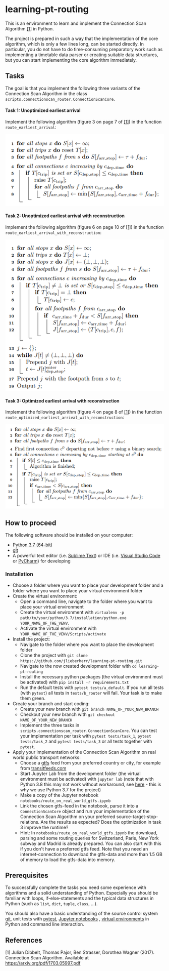 # learning-pt-routing
This is an environment to learn and implement the Connection Scan Algorithm [[1]](#1) in Python.

The project is prepared in such a way that the implementation of the core algorithm, 
which is only a few lines long, can be started directly.
In particular, you do not have to do time-consuming preparatory work such 
as implementing a timetable data parser or creating suitable data structures, 
but you can start implementing the core algorithm immediately.

## Tasks

The goal is that you implement the following three variants of the 
Connection Scan Algorithm in the class ```scripts.connectionscan_router.ConnectionScanCore```.

#### Task 1: Unoptimized earliest arrival
Implement the following algorithm (figure 3 on page 7 of [[1]](#1)) in the function ```route_earliest_arrival```:

![image](docs/pseudocode_unoptimized_earliest_arrival.PNG)

#### Task 2: Unoptimized earliest arrival with reconstruction
Implement the following algorithm (figure 6 on page 10 of [[1]](#1)) in the function ```route_earliest_arrival_with_reconstruction```:

![image](docs/pseudocode_unoptimized_earliest_arrival_with_reconstruction.PNG)

#### Task 3: Optimized earliest arrival with reconstruction
Implement the following algorithm (figure 4 on page 8 of [[1]](#1)) in the function ```route_optimized_earliest_arrival_with_reconstruction```:

![image](docs/pseudocode_optimized_earliest_arrival_with_reconstruction.PNG)


## How to proceed
The following software should be installed on your computer:
- [Python 3.7 (64-bit)](https://www.python.org/downloads/release/python-376/) 
- [git](https://git-scm.com/downloads)
- A powerful text editor (i.e. [Sublime Text](https://www.sublimetext.com/])) or 
IDE (i.e. [Visual Studio Code](https://code.visualstudio.com/) or 
[PyCharm](https://www.jetbrains.com/de-de/pycharm/)) for developing

### Installation
* Choose a folder where you want to place your development folder 
and a folder where you want to place your virtual environment folder 
* Create the virtual environment:
   - Open a command line, navigate to the folder where you want to place your virtual environment
   - Create the virtual environment with ```virtualenv -p path/to/your/python/3.7/installation/python.exe YOUR_NAME_OF_THE_VENV```.
   - Activate the virtual environment with ```YOUR_NAME_OF_THE_VENV/Scripts/activate```
* Install the project:
   - Navigate to the folder where you want to place the development folder
   - Clone the project with ```git clone https://github.com/jlieberherr/learning-pt-routing.git```
   - Navigate to the now created development folder with ```cd learning-pt-routing```
   - Install the necessary python packages 
(the virtual environment must be activated) with ```pip install -r requirements.txt```
   - Run the default tests with ```pytest tests/a_default```. 
   If you run all tests (with ```pytest```) all tests in ```tests/b_router``` will fail. Your task is to make them green.
* Create your branch and start coding:
   - Create your new branch with ```git branch NAME_OF_YOUR_NEW_BRANCH```
   - Checkout your new branch with ```git checkout NAME_OF_YOUR_NEW_BRANCH```
   - Implement the three tasks in ```scripts.connectionscan_router.ConnectionScanCore```. 
   You can test your implementation per task with ```pytest tests/task_1```, ```pytest tests/task_2``` and
    ```pytest tests/task_3``` or all tests together with ```pytest```.
* Apply your implementation of the Connection Scan Algorithm on real world public transport networks:
   - Choose a [gtfs](https://developers.google.com/transit/gtfs/reference) feed from your preferred country or city, 
   for example from [transitfeeds.com](https://transitfeeds.com/)
   - Start Jupyter Lab from the development folder (the virtual environment must be activated) with ```jupyter lab``` 
   (note that with Python 3.8 this may not work without workaround, 
   see [here](https://github.com/jupyter/notebook/issues/4613) - 
   this is why we use Python 3.7 for the project)
   - Make a copy of the Jupyter notebook ```notebooks/route_on_real_world_gtfs.ipynb```
   - Link the chosen gtfs-feed in the notebook, parse it into a ```ConnectionScanCore``` object
   and run your implementation of the Connection Scan Algorithm on your preferred source-target-stop-relations. Are
   the results as expected? Does the optimization in task 3 improve the runtime?
   - Hint: In ```notebooks/route_on_real_world_gtfs.ipynb``` the download, parsing and some routing queries for 
   Switzerland, Paris, New York subway and Madrid is already prepared. You can also start with this if you don't have a 
   preferred gtfs feed. Note that you need an internet-connection to download the gtfs-data and more than 1.5 GB of 
   memory to load the gtfs-data into memory.


## Prerequisites
To successfully complete the tasks you need some experience with algorithms and a solid 
understanding of Python. Especially you should be familiar with loops, 
if-else-statements and the typical data structures in Python (such as ```list```, ```dict```, ```tuple```, 
```class```, ...).

You should also have a basic understanding of the source control system [git](https://git-scm.com/), 
unit tests with [pytest](https://docs.pytest.org/en/latest/index.html), [Jupyter notebooks](https://jupyter.org/) 
, [virtual environments](https://docs.python.org/3/tutorial/venv.html) in Python and command line interaction.


## References
<a id="1">[1]</a> 
Julian Dibbelt, Thomas Pajor, Ben Strasser, Dorothea Wagner (2017). 
Connection Scan Algorithm. Available at https://arxiv.org/pdf/1703.05997.pdf
